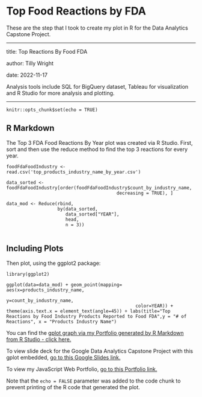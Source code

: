 # Top Food Reactions by FDA 
These are the step that I took to create my plot in R for the Data Analytics Capstone Project.

---
title: Top Reactions By Food FDA

author: Tilly Wright

date: 2022-11-17

Analysis tools include SQL for BigQuery dataset, Tableau for visualization and R Studio for more analysis and plotting.

---

```{r setup, include=FALSE}
knitr::opts_chunk$set(echo = TRUE)
```

## R Markdown

The Top 3 FDA Food Reactions By Year plot was created via R Studio. First, sort and then use the reduce method to find the top 3 reactions for every year.


```{r plotting}
foodFdaFoodIndustry <- read.csv('top_products_industry_name_by_year.csv')

data_sorted <- foodFdaFoodIndustry[order(foodFdaFoodIndustry$count_by_industry_name,
                                         decreasing = TRUE), ]

data_mod <- Reduce(rbind,
                   by(data_sorted,
                      data_sorted["YEAR"],
                      head,
                      n = 3))


```

## Including Plots

Then plot, using the ggplot2 package:

```{r ggplot2, echo=FALSE}
library(ggplot2)

ggplot(data=data_mod) + geom_point(mapping= aes(x=products_industry_name,
                                                y=count_by_industry_name,
                                                color=YEAR)) + theme(axis.text.x = element_text(angle=45)) + labs(title="Top Reactions by Food Industry Products Reported to Food FDA",y = "# of Reactions", x = "Products Industry Name")

```
You can find the [gplot graph via my Portfolio generated by R Markdown from R Studio - click here.](https://tillywright.com/images/top_reactions_by_food_fda_rmarkdown.html)

To view slide deck for the Google Data Analytics Capstone Project with this gplot embedded, [go to this Google Slides link.](https://docs.google.com/presentation/d/1bAmWur7bIPNSrVIV5aIlh5wk0WmRkIOCUIAI8PK-wTU/edit?usp=sharing)

To view my JavaScript Web Portfolio, [go to this Portfolio link.](https://tillywright.com)

Note that the `echo = FALSE` parameter was added to the code chunk to prevent printing of the R code that generated the plot.
